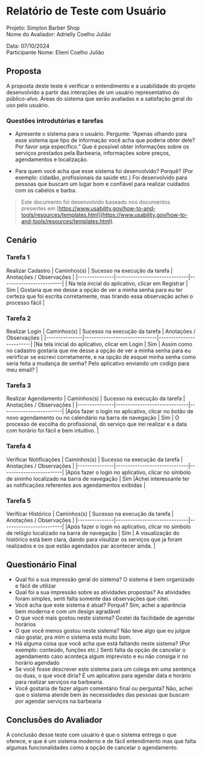 # Relatório de Teste com Usuário

Projeto: Simplon Barber Shop  
Nome do Avaliador: Adrielly Coelho Julião

Data: 07/10/2024  
Participante Nome: Elieni Coelho Julião

## Proposta
A proposta deste teste é verificar o entendimento e a usabilidade do projeto desenvolvido a partir das interações de um usuário representativo do público-alvo. Áreas do sistema que serão avaliadas e a satisfação geral do uso pelo usuário.

### Questões introdutórias e tarefas

- Apresente o sistema para o usuário. Pergunte: “Apenas olhando para esse sistema que tipo de informação você acha que poderia obter dele? Por favor seja específico.”
     Que é possível obter informações sobre os serviços prestados pela Barbearia, informações sobre preços, agendamentos e localização.

- Para quem você acha que esse sistema foi desenvolvido? Porquê? (Por exemplo: cidadão, profissionais da saúde etc.)
    Foi desenvolvido para pessoas que buscam um lugar bom e confiável para realizar cuidados com os cabelos e barba.

> Este documento foi desenvolvido baseado nos documentos presentes em [https://www.usability.gov/how-to-and-tools/resources/templates.html](https://www.usability.gov/how-to-and-tools/resources/templates.html).

## Cenário

### Tarefa 1
Realizar Cadastro
| Caminhos(s)   | Sucesso na execução da tarefa | Anotações / Observações |
|---------------|------------------------------|-------------------------|
| Na tela inicial do aplicativo, clicar em Registrar            | Sim | Gostaria que me desse a opção de ver a minha senha para eu ter certeza que foi escrita corretamente, mas tirando essa observação achei o processo fácil                        |

### Tarefa 2
Realizar Login
| Caminhos(s)   | Sucesso na execução da tarefa | Anotações / Observações |
|---------------|------------------------------|-------------------------|
|Na tela inicial do aplicativo, clicar em Login      | Sim | Assim como no cadastro gostaria que me desse a opção de ver a minha senha para eu verirficar se escrevi corretamente, e na opção de esquei minha senha como seria feita a mudança de senha? Pelo aplicativo enviando um codigo para meu email?  |

### Tarefa 3
 Realizar Agendamento
| Caminhos(s)   | Sucesso na execução da tarefa | Anotações / Observações |
|---------------|------------------------------|-------------------------|
|Após fazer o login no aplicativo, clicar no botão de novo agendamento ou no calendário na barra de navegação | Sim | O processo de escolha do profissional, do serviço que irei realizar e a data com horário foi fácil e bem intuitivo.                       |

### Tarefa 4
Verificar Notificações
| Caminhos(s)   | Sucesso na execução da tarefa | Anotações / Observações |
|---------------|------------------------------|-------------------------|
|Após fazer o login no aplicativo, clicar no símbolo de sininho localizado na barra de navegação | Sim |Achei interessante ter as notificações referentes aos agendamentos exibidas |

### Tarefa 5
Verificar Histórico
| Caminhos(s)   | Sucesso na execução da tarefa | Anotações / Observações |
|---------------|------------------------------|-------------------------|
|Após fazer o login no aplicativo, clicar no símbolo de relógio localizado na barra de navegação  | Sim | A visualização do histórico está bem clara, dando para visulizar os serviços que ja foram realizados e os que estão agendados par acontecer ainda.  |

## Questionário Final
- Qual foi a sua impressão geral do sistema?
O sistema é bem organizado e fácil de utilizar
- Qual foi a sua impressão sobre as atividades propostas?
As atividades foram simples, senti falta somente das observações que citei.
- Você acha que este sistema é atual? Porquê?
Sim, achei a aparência bem moderna e com um design agradável
- O que você mais gostou neste sistema?
Gostei da facilidade de agendar horários
- O que você menos gostou neste sistema?
Não teve algo que eu julgue não gostar, pra mim o sistema está muito bom.
- Há alguma coisa que você acha que está faltando neste sistema? (Por exemplo: conteúdo, funções etc.)
Senti falta da opção de cancelar o agendamento caso aconteça algum imprevisto e eu não consiga ir no horário agendado 
- Se você fosse descrever este sistema para um colega em uma sentença ou duas, o que você diria?
 É um aplicativo para agendar data e horário para realizar serviços na barbearia.
- Você gostaria de fazer algum comentário final ou pergunta?
Não, achei que o sistema atende bem às necessidades das pessoas que buscam por agendar serviços na barbearia 

## Conclusões do Avaliador
A conclusão desse teste com usuário é que o sistema entrega o que oferece, e que é um sistema moderno e de fácil entendimento mas que falta algumas funcionalidades como a opção de cancelar o agendamento.
